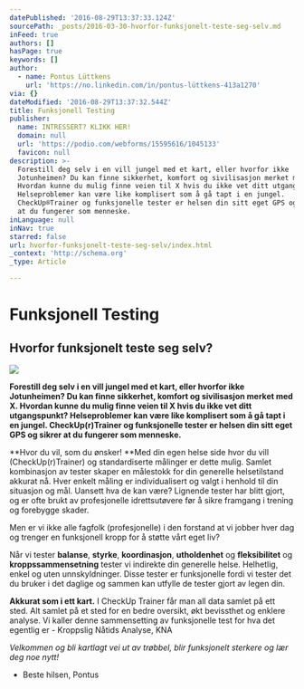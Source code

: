 ```yaml
---
datePublished: '2016-08-29T13:37:33.124Z'
sourcePath: _posts/2016-03-30-hvorfor-funksjonelt-teste-seg-selv.md
inFeed: true
authors: []
hasPage: true
keywords: []
author:
  - name: Pontus Lüttkens
    url: 'https://no.linkedin.com/in/pontus-lüttkens-413a1270'
via: {}
dateModified: '2016-08-29T13:37:32.544Z'
title: Funksjonell Testing
publisher:
  name: INTRESSERT? KLIKK HER!
  domain: null
  url: 'https://podio.com/webforms/15595616/1045133'
  favicon: null
description: >-
  Forestill deg selv i en vill jungel med et kart, eller hvorfor ikke
  Jotunheimen? Du kan finne sikkerhet, komfort og sivilisasjon merket med X.
  Hvordan kunne du mulig finne veien til X hvis du ikke vet ditt utgangspunkt?
  Helseproblemer kan være like komplisert som å gå tapt i en jungel.
  CheckUp®Trainer og funksjonelle tester er helsen din sitt eget GPS og sikrer
  at du fungerer som menneske.
inLanguage: null
inNav: true
starred: false
url: hvorfor-funksjonelt-teste-seg-selv/index.html
_context: 'http://schema.org'
_type: Article

---
```

# Funksjonell Testing

## Hvorfor funksjonelt teste seg selv?
![](https://the-grid-user-content.s3-us-west-2.amazonaws.com/77f7a017-4fb5-45f4-ab6d-314b58da93b1.jpg)

**Forestill deg selv i en vill jungel med et kart, eller hvorfor ikke Jotunheimen? Du kan finne sikkerhet, komfort og sivilisasjon merket med X. Hvordan kunne du mulig finne veien til X hvis du ikke vet ditt utgangspunkt? Helseproblemer kan være like komplisert som å gå tapt i en jungel. CheckUp(r)Trainer og funksjonelle tester er helsen din sitt eget GPS og sikrer at du fungerer som menneske.**

**Hvor du vil, som du ønsker! **Med din egen helse side hvor du vill (CheckUp(r)Trainer) og standardiserte målinger er dette mulig. Samlet kombinasjon av tester skaper en målestokk for din generelle helsetilstand akkurat nå. Hver enkelt måling er individualisert og valgt i henhold til din situasjon og mål. Uansett hva de kan være? Lignende tester har blitt gjort, og er ofte brukt av profesjonelle idrettsutøvere før å sikre framgang i trening og forebygge skader.

Men er vi ikke alle fagfolk (profesjonelle) i den forstand at vi jobber hver dag og trenger en funksjonell kropp for å støtte vårt eget liv?

Når vi tester **balanse**, **styrke**, **koordinasjon**, **utholdenhet** og **fleksibilitet** og **kroppssammensetning** tester vi indirekte din generelle helse. Helhetlig, enkel og uten unnskyldninger. Disse tester er funksjonelle fordi vi tester det du bruker i det daglige og sammen kan utfylle de tester gjort av legen din.

**Akkurat som i ett kart.** I CheckUp Trainer får man all data samlet på ett sted. Alt samlet på et sted for en bedre oversikt, økt bevissthet og enklere analyse. Vi kaller denne sammensetting av funksjonelle test for hva det egentlig er - Kroppslig Nåtids Analyse, KNA

_Velkommen og bli kartlagt vei ut av trøbbel, blir funksjonelt sterkere og lær deg noe nytt!_

- Beste hilsen, Pontus